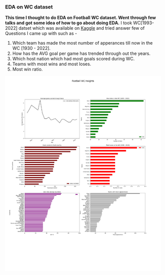### EDA on WC dataset
__This time I thought to do EDA on Football WC dataset. Went through few talks and got some idea of how to go about doing EDA.__ 
I took WC[1993-2022] datset which was available on [Kaggle](https://www.kaggle.com/datasets/iamsouravbanerjee/fifa-football-world-cup-dataset) and tried answer few of Questions I came up with such as - 

1. Which team has made the most number of apperances till now in the WC [1930 - 2022].
2. How has the AVG goal per game has trended through out the years.
3. Which host nation which had most goals scored during WC.
4. Teams with most wins and most loses. 
5. Most win ratio.

![](output/Football_stats_plot.png)
